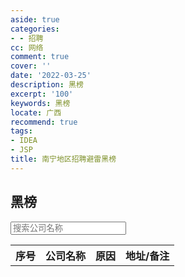 ```yaml
---
aside: true
categories:
- - 招聘
cc: 网络
comment: true
cover: ''
date: '2022-03-25'
description: 黑榜
excerpt: '100'
keywords: 黑榜
locate: 广西
recommend: true
tags:
- IDEA
- JSP
title: 南宁地区招聘避雷黑榜
---
```

<body>
  <h2>黑榜</h2>

  <input type="text" id="searchInput" placeholder="搜索公司名称">

  <table id="blacklistTable">
    <tr>
      <th>序号</th>
      <th>公司名称</th>
      <th>原因</th>
      <th>地址/备注</th>
    </tr>
  </table>

  <script>
    // 替换成你的JSON数据
    const tableData = [
      {
        "序号": "1",
        "公司名称": "天天飞",
        "原因": "欠工资, pua",
        "地址/备注": "现办公室准备搬走，拖工资，不交社保，老板爱挑刺，发工资前要跟员工一对一面谈这个月做了什么然后借机打压"
      },
      // 添加更多行数据...
    ];

    const table = document.getElementById("blacklistTable");

    function populateTable(data) {
      let html = "";
      data.forEach((row) => {
        html += "<tr>";
        Object.values(row).forEach((value) => {
          html += "<td>" + value + "</td>";
        });
        html += "</tr>";
      });
      table.innerHTML += html;
    }

    populateTable(tableData);

    document.getElementById("searchInput").addEventListener("keyup", function() {
      let input, filter, tr, td, i, txtValue;
      input = document.getElementById("searchInput");
      filter = input.value.toUpperCase();
      tr = table.getElementsByTagName("tr");

      for (i = 1; i < tr.length; i++) {
        td = tr[i].getElementsByTagName("td")[1]; // 第2列是公司名称
        if (td) {
          txtValue = td.textContent || td.innerText;
          if (txtValue.toUpperCase().indexOf(filter) > -1) {
            tr[i].style.display = "";
          } else {
            tr[i].style.display = "none";
          }
        }
      }
    });
  </script>
</body>
